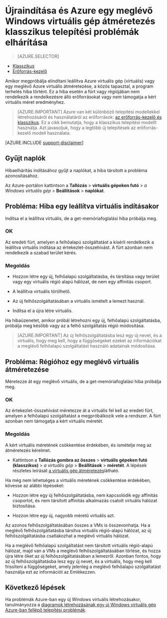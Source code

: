 <properties
   pageTitle="Virtuális újraindítása és a problémák méret |} Microsoft Azure"
   description="Újraindítása és Azure egy meglévő Windows virtuális gép átméretezés klasszikus telepítési problémák elhárítása"
   services="virtual-machines-windows"
   documentationCenter=""
   authors="Deland-Han"
   manager="felixwu"
   editor=""
   tags="top-support-issue"/>

<tags
   ms.service="virtual-machines-windows"
   ms.topic="support-article"
   ms.tgt_pltfrm="vm-windows"
   ms.workload="required"
   ms.date="09/20/2016"
   ms.devlang="na"
   ms.author="delhan"/>

# <a name="troubleshoot-classic-deployment-issues-with-restarting-or-resizing-an-existing-windows-virtual-machine-in-azure"></a>Újraindítása és Azure egy meglévő Windows virtuális gép átméretezés klasszikus telepítési problémák elhárítása

> [AZURE.SELECTOR]
- [Klasszikus](virtual-machines-windows-classic-restart-resize-error-troubleshooting.md)
- [Erőforrás-kezelő](../../virtual-machines-windows-restart-resize-error-troubleshooting.md)

Amikor megpróbálja elindítani leállítva Azure virtuális gép (virtuális) vagy egy meglévő Azure virtuális átméretezése, a közös tapasztal, a program terhelés hiba történt. Ez a hiba esetén a fürt vagy régiójában nem rendelkezik a rendelkezésre álló erőforrásokat vagy nem támogatja a kért virtuális méret eredményhez.
> [AZURE.IMPORTANT] Azure van két különböző telepítési modellekkel létrehozásáról és használatáról az erőforrások: [az erőforrás-kezelő és klasszikus](../../../resource-manager-deployment-model.md).  Ez a cikk bemutatja, hogy a klasszikus telepítési modellt használja. Azt javasoljuk, hogy a legtöbb új telepítések az erőforrás-kezelő modell használata.

[AZURE.INCLUDE [support-disclaimer](../../../../includes/support-disclaimer.md)]

## <a name="collect-audit-logs"></a>Gyűjt naplók

Hibaelhárítás indításához gyűjt a naplókat, a hiba társított a probléma azonosításához.

Az Azure-portálon kattintson a **Tallózás** > **virtuális gépeken futó** > _a Windows virtuális gép_ > **Beállítások** > **naplókat**.

## <a name="issue-error-when-starting-a-stopped-vm"></a>Probléma: Hiba egy leállítva virtuális indításakor

Indítsa el a leállítva virtuális, de a get-memóriafoglalási hiba próbálja meg.

### <a name="cause"></a>OK

Az eredeti fürt, amelyen a felhőalapú szolgáltatást a kísérli rendelkezik a leállítva virtuális indítása az értekezlet-összehívást. A fürt azonban nem rendelkezik a szabad terület kérés.

### <a name="resolution"></a>Megoldás

* Hozzon létre egy új, felhőalapú szolgáltatásba, és társítása vagy terület vagy egy virtuális régió alapú hálózat, de nem egy affinitás csoport.

* A leállítva virtuális törölhető.

* Az új felhőszolgáltatásában a virtuális ismételt a lemezt használ.

* Indítsa el a újra létre virtuális.

Ha hibaüzenetet, amikor próbál létrehozni egy új, felhőalapú szolgáltatásba, próbálja meg később vagy az a felhő szolgáltatás régió módosítása.

> [AZURE.IMPORTANT] Az új felhőszolgáltatásba lesz egy új nevet, és a virtuális, hogy meg kell, hogy a függőségeket ezeket az információkat a meglévő felhőalapú szolgáltatást használó adatainak módosítása.

## <a name="issue-error-when-resizing-an-existing-vm"></a>Probléma: Régióhoz egy meglévő virtuális átméretezése

Méretezze át egy meglévő virtuális, de a get-memóriafoglalási hiba próbálja meg.

### <a name="cause"></a>OK

Az értekezlet-összehívást méretezze át a virtuális fel kell az eredeti fürt, amelyen a felhőalapú szolgáltatást a megpróbálkozik vele a rendszer. A fürt azonban nem támogatja a kért virtuális méretét.

### <a name="resolution"></a>Megoldás

A kért virtuális méretének csökkentése érdekében, és ismételje meg az átméretezés kérelmet.

* Kattintson a **Tallózás gombra az összes** > **virtuális gépeken futó (klasszikus)** > _a virtuális gép_ > **Beállítások** > **méretét**. A lépések részletes leírását [a virtuális gép átméretezés](https://msdn.microsoft.com/library/dn168976.aspx)látható.

Ha még nem lehetséges a virtuális méretének csökkentése érdekében, kövesse az alábbi lépéseket:

  * Hozzon létre egy új felhőszolgáltatásba, nem kapcsolódik egy affinitás csoportot, és nem társított affinitás alkalmazás csatolt virtuális hálózat biztosítása.

  * Hozzon létre egy új, nagyobb méretű virtuális azt.

Az azonos felhőszolgáltatásában összes a VMs is összevonhatja. Ha a meglévő felhőszolgáltatásba társítva virtuális régió-alapú hálózat, az új felhőszolgáltatásba csatlakozhat a meglévő virtuális hálózat.

Ha a meglévő felhőalapú szolgáltatást nem társított virtuális régió-alapú hálózat, majd van a VMs a meglévő felhőszolgáltatásában törlése, és hozza újra létre őket az új felhőszolgáltatásában a lemezről. Azonban fontos, hogy az új felhőszolgáltatásba lesz egy új nevet, és a virtuális, hogy meg kell frissíteni a függőségeket, amely jelenleg a meglévő felhőalapú szolgáltatást használja ezt az információt az Emlékezzen.

## <a name="next-steps"></a>Következő lépések

Ha problémák Azure-ban egy új Windows virtuális létrehozásakor, tanulmányozza a [diagramok létrehozásának egy új Windows virtuális gép Azure-ban fellépő telepítési problémák](../../virtual-machines-windows-troubleshoot-deployment-new-vm.md).
